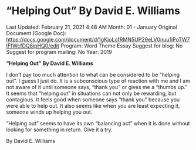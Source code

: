 # “Helping Out” By David E. Williams

Last Updated: February 21, 2021 4:48 AM
Month: 01 - January
Original Document (Google Doc): https://docs.google.com/document/d/1gKjoLofRMN5UP29eLV0nuu1iPoTW7IFfWcfDQ8ipHQ0/edit
Program: Word Theme Essay
Suggest for blog: No
Suggest for program mailing: No
Year: 2019

**“Helping Out” By David E. Williams**

I don’t pay too much attention to what can be considered to be “helping out”. I guess I just do. It is a subconscious type of reaction with me and I am not aware of it until someone says, “thank you” or gives me a “thumbs up.” It seems that “helping out” in situations can not only be rewarding, but contagious. It feels good when someone says “thank you” because you were able to help out. It also seems like when you are least expecting it, someone winds up helping you out.

“Helping out” seems to have its own “balancing act” when it is done without looking for something in return. Give it a try.

By David E. Williams